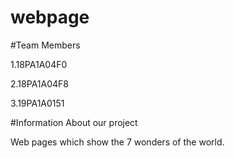 # webpage

#Team Members

1.18PA1A04F0

2.18PA1A04F8

3.19PA1A0151

#Information About our project

Web pages which show the 7 wonders of the world.

